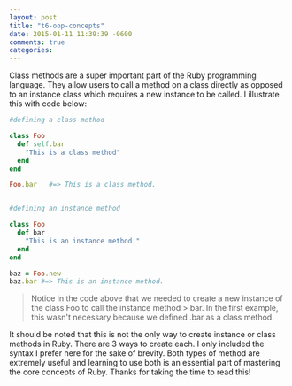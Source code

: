 ```yaml
---
layout: post
title: "t6-oop-concepts"
date: 2015-01-11 11:39:39 -0600
comments: true
categories:
---
```

Class methods are a super important part of the Ruby programming language.  They allow users to call a method on a class directly as opposed to an instance class which requires a new instance to be called.  I illustrate this with code below:

```ruby
#defining a class method

class Foo
  def self.bar
    "This is a class method"
  end
end

Foo.bar   #=> This is a class method.


#defining an instance method

class Foo
  def bar
    "This is an instance method."
  end
end

baz = Foo.new
baz.bar #=> This is an instance method.
```
<!--more-->

> Notice in the code above that we needed to create a new instance of the class Foo to call the instance method > bar.  In the first example, this wasn't necessary because we defined .bar as a class method.

It should be noted that this is not the only way to create instance or class methods in Ruby.  There are 3 ways to create each.  I only included the syntax I prefer here for the sake of brevity.  Both types of method are extremely useful and learning to use both is an essential part of mastering the core concepts of Ruby.  Thanks for taking the time to read this!
